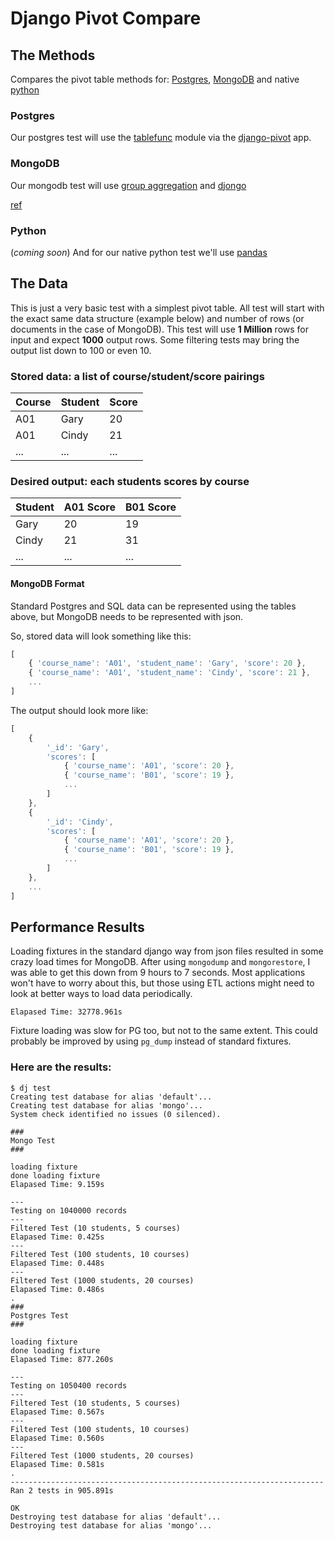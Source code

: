 # Django Pivot Compare

## The Methods

Compares the pivot table methods for:
[Postgres](https://www.postgresql.org/),
[MongoDB](https://www.mongodb.com)
and native [python](https://www.python.org)

### Postgres

Our postgres test will use the
[tablefunc](https://www.postgresql.org/docs/9.2/static/tablefunc.html)
module via the [django-pivot](https://github.com/martsberger/django-pivot)
app.

### MongoDB

Our mongodb test will use
[group aggregation](http://docs.mongodb.org/manual/reference/aggregation/group/) and [djongo](https://github.com/nesdis/djongo)

[ref](https://stackoverflow.com/a/17401008)

### Python

(*coming soon*) And for our native python test we'll use
[pandas](http://pandas.pydata.org/)

## The Data

This is just a very basic test with a simplest pivot table.
All test will start with the exact same data structure (example below) and number of rows (or documents in the case of MongoDB). This test will use **1 Million** rows for input and expect **1000** output rows. Some filtering tests may bring the output list down to 100 or even 10.

### Stored data: a list of course/student/score pairings

Course | Student | Score
------ | ------- | -----
A01    | Gary    | 20
A01    | Cindy   | 21
...    | ...     | ...

### Desired output: each students scores by course

Student | A01 Score | B01 Score
------- | --------- | ---------
Gary    | 20        | 19
Cindy   | 21        | 31
...     | ...       | ...

#### MongoDB Format

Standard Postgres and SQL data can be represented using the tables above, but MongoDB needs to be represented with json.

So, stored data will look something like this:

```javascript
[
    { 'course_name': 'A01', 'student_name': 'Gary', 'score': 20 },
    { 'course_name': 'A01', 'student_name': 'Cindy', 'score': 21 },
    ...
]
```

The output should look more like:
```javascript
[
    {
        '_id': 'Gary',
        'scores': [
            { 'course_name': 'A01', 'score': 20 },
            { 'course_name': 'B01', 'score': 19 },
            ...
        ]
    },
    {
        '_id': 'Cindy',
        'scores': [
            { 'course_name': 'A01', 'score': 20 },
            { 'course_name': 'B01', 'score': 19 },
            ...
        ]
    },
    ...
]
```

## Performance Results

Loading fixtures in the standard django way from json files resulted in some crazy load times for MongoDB. After using `mongodump` and `mongorestore`, I was able to get this down from 9 hours to 7 seconds. Most applications won't have to worry about this, but those using ETL actions might need to look at better ways to load data periodically.

```
Elapased Time: 32778.961s
```

Fixture loading was slow for PG too, but not to the same extent. This could probably be improved by using `pg_dump` instead of standard fixtures.

### Here are the results:

```
$ dj test
Creating test database for alias 'default'...
Creating test database for alias 'mongo'...
System check identified no issues (0 silenced).

###
Mongo Test
###

loading fixture
done loading fixture
Elapased Time: 9.159s

---
Testing on 1040000 records
---
Filtered Test (10 students, 5 courses)
Elapased Time: 0.425s
---
Filtered Test (100 students, 10 courses)
Elapased Time: 0.448s
---
Filtered Test (1000 students, 20 courses)
Elapased Time: 0.486s
.
###
Postgres Test
###

loading fixture
done loading fixture
Elapased Time: 877.260s

---
Testing on 1050400 records
---
Filtered Test (10 students, 5 courses)
Elapased Time: 0.567s
---
Filtered Test (100 students, 10 courses)
Elapased Time: 0.560s
---
Filtered Test (1000 students, 20 courses)
Elapased Time: 0.581s
.
----------------------------------------------------------------------
Ran 2 tests in 905.891s

OK
Destroying test database for alias 'default'...
Destroying test database for alias 'mongo'...
```
